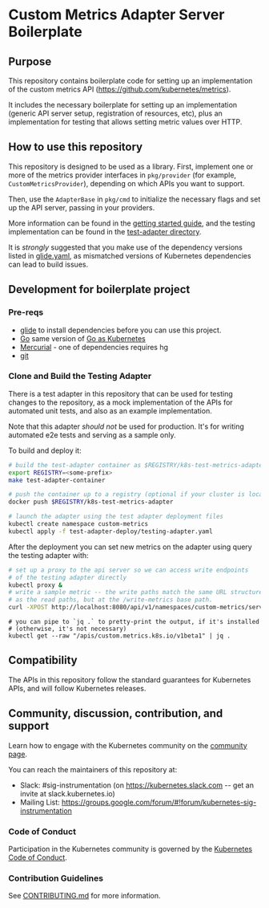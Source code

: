 # Custom Metrics Adapter Server Boilerplate

## Purpose

This repository contains boilerplate code for setting up an implementation
of the custom metrics API (https://github.com/kubernetes/metrics).

It includes the necessary boilerplate for setting up an implementation
(generic API server setup, registration of resources, etc), plus an
implementation for testing that allows setting metric values over HTTP.

## How to use this repository

This repository is designed to be used as a library. First, implement one
or more of the metrics provider interfaces in `pkg/provider` (for example,
`CustomMetricsProvider`), depending on which APIs you want to support.

Then, use the `AdapterBase` in `pkg/cmd` to initialize the necessary flags
and set up the API server, passing in your providers.

More information can be found in the [getting started
guide](/docs/getting-started.md), and the testing implementation can be
found in the [test-adapter directory](/test-adapter).

It is *strongly* suggested that you make use of the dependency versions
listed in [glide.yaml](/glide.yaml), as mismatched versions of Kubernetes
dependencies can lead to build issues.

## Development for boilerplate project

### Pre-reqs

- [glide](https://github.com/Masterminds/glide#install) to install dependencies before you can use this project.
- [Go](https://golang.org/doc/install) same version of [Go as Kubernetes](https://github.com/kubernetes/community/blob/master/contributors/devel/development.md#go)
- [Mercurial](https://www.mercurial-scm.org/downloads) - one of dependencies requires hg
- [git](https://git-scm.com/downloads)

### Clone and Build the Testing Adapter

There is a test adapter in this repository that can be used for testing
changes to the repository, as a mock implementation of the APIs for
automated unit tests, and also as an example implementation.

Note that this adapter *should not* be used for production.  It's for
writing automated e2e tests and serving as a sample only.

To build and deploy it:

```bash
# build the test-adapter container as $REGISTRY/k8s-test-metrics-adapter
export REGISTRY=<some-prefix>
make test-adapter-container

# push the container up to a registry (optional if your cluster is local)
docker push $REGISTRY/k8s-test-metrics-adapter

# launch the adapter using the test adapter deployment files
kubectl create namespace custom-metrics
kubectl apply -f test-adapter-deploy/testing-adapter.yaml
```

After the deployment you can set new metrics on the adapter using
query the testing adapter with:

```bash
# set up a proxy to the api server so we can access write endpoints
# of the testing adapter directly
kubectl proxy &
# write a sample metric -- the write paths match the same URL structure
# as the read paths, but at the /write-metrics base path.
curl -XPOST http://localhost:8080/api/v1/namespaces/custom-metrics/services/custom-metrics-apiserver/proxy/write-metrics/namespaces/default/services/kubernetes/test-metric --data-raw '"300m"'
```

```
# you can pipe to `jq .` to pretty-print the output, if it's installed
# (otherwise, it's not necessary)
kubectl get --raw "/apis/custom.metrics.k8s.io/v1beta1" | jq .
```

## Compatibility

The APIs in this repository follow the standard guarantees for Kubernetes
APIs, and will follow Kubernetes releases.

## Community, discussion, contribution, and support

Learn how to engage with the Kubernetes community on the [community
page](http://kubernetes.io/community/).

You can reach the maintainers of this repository at:

- Slack: #sig-instrumentation (on https://kubernetes.slack.com -- get an
  invite at slack.kubernetes.io)
- Mailing List:
  https://groups.google.com/forum/#!forum/kubernetes-sig-instrumentation

### Code of Conduct

Participation in the Kubernetes community is governed by the [Kubernetes
Code of Conduct](code-of-conduct.md).

### Contribution Guidelines

See [CONTRIBUTING.md](CONTRIBUTING.md) for more information.
